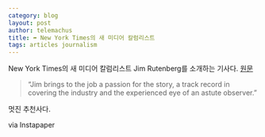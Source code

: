 ```yaml
--- 
category: blog
layout: post
author: telemachus
title: ➦ New York Times의 새 미디어 칼럼리스트
tags: articles journalism
--- 
```




New York Times의 새 미디어 칼럼리스트 Jim Rutenberg를 소개하는 기사다. [원문](http://www.nytimes.com/2016/01/13/business/media/new-york-times-names-new-media-columnist.html)

> “Jim brings to the job a passion for the story, a track record in covering the industry and the experienced eye of an astute observer.”

멋진 추천사다. 


via Instapaper
